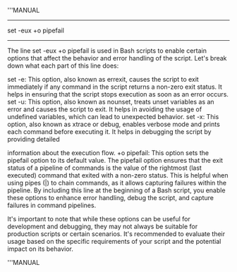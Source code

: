 '''MANUAL

**********************
set -eux +o pipefail
**********************


The line set -eux +o pipefail is used in Bash scripts to enable certain options that affect the behavior and error handling of the script. Let's break down what each part of this line does:

set -e: This option, also known as errexit, causes the script to exit immediately if any command in the script returns a non-zero exit status. It helps in ensuring that the script stops execution as soon as an error occurs.
set -u: This option, also known as nounset, treats unset variables as an error and causes the script to exit. It helps in avoiding the usage of undefined variables, which can lead to unexpected behavior.
set -x: This option, also known as xtrace or debug, enables verbose mode and prints each command before executing it. It helps in debugging the script by providing detailed

information about the execution flow.
+o pipefail: This option sets the pipefail option to its default value. The pipefail option ensures that the exit status of a pipeline of commands is the value of the rightmost (last executed) command that exited with a non-zero status. This is helpful when using pipes (|) to chain commands, as it allows capturing failures within the pipeline.
By including this line at the beginning of a Bash script, you enable these options to enhance error handling, debug the script, and capture failures in command pipelines.

It's important to note that while these options can be useful for development and debugging, they may not always be suitable for production scripts or certain scenarios. It's recommended to evaluate their usage based on the specific requirements of your script and the potential impact on its behavior.


'''MANUAL